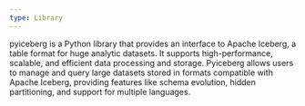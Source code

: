 ```yaml
---
type: Library
---
```


pyiceberg is a Python library that provides an interface to Apache Iceberg, a table format for huge analytic datasets. It supports high-performance, scalable, and efficient data processing and storage. Pyiceberg allows users to manage and query large datasets stored in formats compatible with Apache Iceberg, providing features like schema evolution, hidden partitioning, and support for multiple languages.